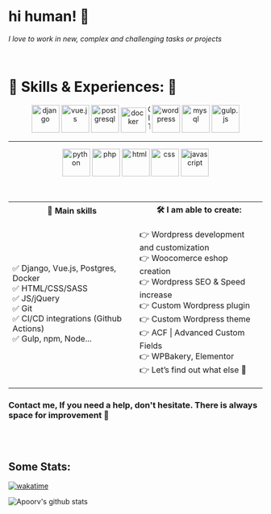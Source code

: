 # hi human! 👋

_I love to work in new, complex and challenging tasks or projects_

<br/>

# 🔽 Skills & Experiences: 🔽

<p align="center">
      <img src="https://www.vectorlogo.zone/logos/djangoproject/djangoproject-icon.svg" alt="django" width="auto" height="55"/>   
      <img src="https://www.vectorlogo.zone/logos/vuejs/vuejs-icon.svg" alt="vue.js" width="auto" height="55"/> 
      <img src="https://www.vectorlogo.zone/logos/postgresql/postgresql-vertical.svg" alt="postgresql" width="auto" height="55"/> 
      <img src="https://www.vectorlogo.zone/logos/docker/docker-official.svg" alt="docker" width="auto" height="50"/>
      <img src="https://www.vectorlogo.zone/logos/git-scm/git-scm-icon.svg" alt="GIT" width="5auto5" height="55"/> 
      <img src="https://www.vectorlogo.zone/logos/wordpress/wordpress-ar21.svg" alt="wordpress" width="auto" height="55"/>   
      <img src="https://www.vectorlogo.zone/logos/mysql/mysql-icon.svg" alt="mysql" width="auto" height="55"/>
      <img src="https://www.vectorlogo.zone/logos/gulpjs/gulpjs-icon.svg" alt="gulp.js" width="auto" height="55"/>
</p>

---

<p align="center">
      <img src="https://www.vectorlogo.zone/logos/python/python-icon.svg" alt="python" width="auto" height="55"/>     
      <img src="https://www.vectorlogo.zone/logos/php/php-icon.svg" alt="php" width="auto" height="55"/>     
      <img src="https://www.vectorlogo.zone/logos/w3_html5/w3_html5-icon.svg" alt="html" width="auto" height="55"/> 
      <img src="https://www.vectorlogo.zone/logos/w3_css/w3_css-icon.svg" alt="css" width="auto" height="55"/>       <img src="https://www.vectorlogo.zone/logos/javascript/javascript-icon.svg" alt="javascript" width="auto" height="55"/>     
</p>

<br/>

<table width=100%>
<tr>
<th  width=50%> 🚀 Main skills </th>
<th  width=50%> 🛠️ I am able to create:</th>
</tr>
<tr>
<td>

✅ Django, Vue.js, Postgres, Docker  
✅ HTML/CSS/SASS  
✅ JS/jQuery  
✅ Git  
✅ CI/CD integrations (Github Actions)  
✅ Gulp, npm, Node...

</td>
<td>

👉 Wordpress development and customization  
👉 Woocomerce eshop creation  
👉 Wordpress SEO & Speed increase  
👉 Custom Wordpress plugin  
👉 Custom Wordpress theme  
👉 ACF | Advanced Custom Fields  
👉 WPBakery, Elementor  
👉 Let’s find out what else 🚀

</td>
</tr>
</table>

### Contact me, If you need a help, don't hesitate. There is always space for improvement 💪

<br/><br/>

## Some Stats:

[![wakatime](https://wakatime.com/badge/user/4d10d533-316f-4f96-b9e3-349154838da8.svg)](https://wakatime.com/@4d10d533-316f-4f96-b9e3-349154838da8)

![Apoorv's github stats](https://github-readme-stats.vercel.app/api?username=dominikbullo&show_icons=true&title_color=ffc857&icon_color=8ac926&text_color=daf7dc&bg_color=151515&hide=issues&count_private=true&include_all_commits=true)

